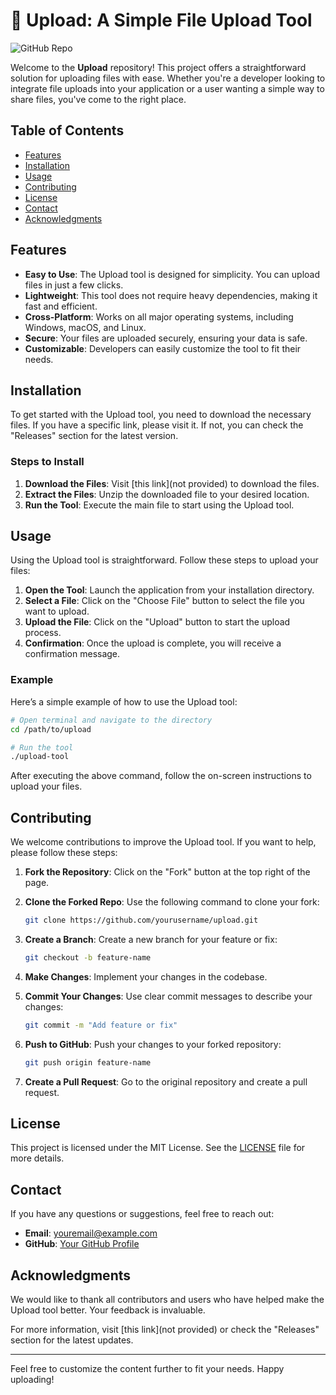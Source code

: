 # 🚀 Upload: A Simple File Upload Tool

![GitHub Repo](https://img.shields.io/badge/GitHub-Repo-blue?style=flat&logo=github)

Welcome to the **Upload** repository! This project offers a straightforward solution for uploading files with ease. Whether you're a developer looking to integrate file uploads into your application or a user wanting a simple way to share files, you've come to the right place.

## Table of Contents

- [Features](#features)
- [Installation](#installation)
- [Usage](#usage)
- [Contributing](#contributing)
- [License](#license)
- [Contact](#contact)
- [Acknowledgments](#acknowledgments)

## Features

- **Easy to Use**: The Upload tool is designed for simplicity. You can upload files in just a few clicks.
- **Lightweight**: This tool does not require heavy dependencies, making it fast and efficient.
- **Cross-Platform**: Works on all major operating systems, including Windows, macOS, and Linux.
- **Secure**: Your files are uploaded securely, ensuring your data is safe.
- **Customizable**: Developers can easily customize the tool to fit their needs.

## Installation

To get started with the Upload tool, you need to download the necessary files. If you have a specific link, please visit it. If not, you can check the "Releases" section for the latest version.

### Steps to Install

1. **Download the Files**: Visit [this link](not provided) to download the files.
2. **Extract the Files**: Unzip the downloaded file to your desired location.
3. **Run the Tool**: Execute the main file to start using the Upload tool.

## Usage

Using the Upload tool is straightforward. Follow these steps to upload your files:

1. **Open the Tool**: Launch the application from your installation directory.
2. **Select a File**: Click on the "Choose File" button to select the file you want to upload.
3. **Upload the File**: Click on the "Upload" button to start the upload process.
4. **Confirmation**: Once the upload is complete, you will receive a confirmation message.

### Example

Here’s a simple example of how to use the Upload tool:

```bash
# Open terminal and navigate to the directory
cd /path/to/upload

# Run the tool
./upload-tool
```

After executing the above command, follow the on-screen instructions to upload your files.

## Contributing

We welcome contributions to improve the Upload tool. If you want to help, please follow these steps:

1. **Fork the Repository**: Click on the "Fork" button at the top right of the page.
2. **Clone the Forked Repo**: Use the following command to clone your fork:

   ```bash
   git clone https://github.com/yourusername/upload.git
   ```

3. **Create a Branch**: Create a new branch for your feature or fix:

   ```bash
   git checkout -b feature-name
   ```

4. **Make Changes**: Implement your changes in the codebase.
5. **Commit Your Changes**: Use clear commit messages to describe your changes:

   ```bash
   git commit -m "Add feature or fix"
   ```

6. **Push to GitHub**: Push your changes to your forked repository:

   ```bash
   git push origin feature-name
   ```

7. **Create a Pull Request**: Go to the original repository and create a pull request.

## License

This project is licensed under the MIT License. See the [LICENSE](LICENSE) file for more details.

## Contact

If you have any questions or suggestions, feel free to reach out:

- **Email**: youremail@example.com
- **GitHub**: [Your GitHub Profile](https://github.com/yourusername)

## Acknowledgments

We would like to thank all contributors and users who have helped make the Upload tool better. Your feedback is invaluable.

For more information, visit [this link](not provided) or check the "Releases" section for the latest updates.

---

Feel free to customize the content further to fit your needs. Happy uploading!